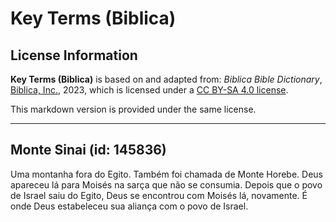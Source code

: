 # Key Terms (Biblica)

## License Information

**Key Terms (Biblica)** is based on and adapted from: _Biblica Bible Dictionary_, [Biblica, Inc.](https://www.biblica.com/), 2023, which is licensed under a [CC BY-SA 4.0 license](https://creativecommons.org/licenses/by-sa/4.0/legalcode.en).

This markdown version is provided under the same license.



--------------------------------

## Monte Sinai (id: 145836)

Uma montanha fora do Egito. Também foi chamada de Monte Horebe. Deus apareceu lá para Moisés na sarça que não se consumia. Depois que o povo de Israel saiu do Egito, Deus se encontrou com Moisés lá, novamente. É onde Deus estabeleceu sua aliança com o povo de Israel.


